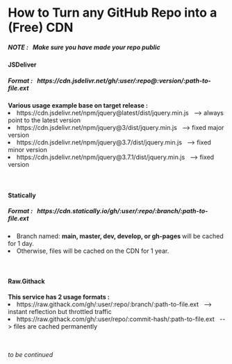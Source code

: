 <h1> How to Turn any GitHub Repo into a (Free) CDN </h1>
<h5><em> NOTE : &nbsp Make sure you have made your repo public </em></h5>

<h4> JSDeliver </h4>
<h5> Format : &nbsp https://cdn.jsdelivr.net/gh/:user/:repo@:version/:path-to-file.ext </h5>
<strong> Various usage example base on target release : </strong>
<br>
<li> https://cdn.jsdelivr.net/npm/jquery@latest/dist/jquery.min.js &nbsp --> always point to the latest version </li>
<li> https://cdn.jsdelivr.net/npm/jquery@3/dist/jquery.min.js &nbsp --> fixed major version </li>
<li> https://cdn.jsdelivr.net/npm/jquery@3.7/dist/jquery.min.js &nbsp --> fixed minor version </li>
<li> https://cdn.jsdelivr.net/npm/jquery@3.7.1/dist/jquery.min.js &nbsp --> fixed version </li>
<br><br>

<h4> Statically </h4>
<h5> Format : &nbsp https://cdn.statically.io/gh/:user/:repo/:branch/:path-to-file.ext </h5>
<li> Branch named: <strong> main, master, dev, develop, or gh-pages </strong> will be cached for 1 day. </li>
<li> Otherwise, files will be cached on the CDN for 1 year. </li>
<br><br>

<h4> Raw.Githack </h4>
<strong> This service has 2 usage formats : </strong>
<br>
<li> https://raw.githack.com/gh/:user/:repo/:branch/:path-to-file.ext &nbsp --> instant reflection but throttled traffic </li>
<li> https://raw.githack.com/gh/:user/repo/:commit-hash/:path-to-file.ext &nbsp --> files are cached permanently </li>
<br><br>

<em> to be continued </em>
